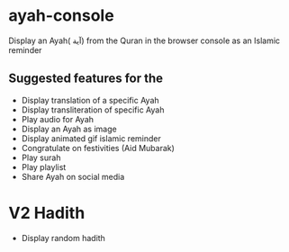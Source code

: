 # ayah-console
Display an Ayah( آية) from the Quran in the browser console as an Islamic reminder

## Suggested features for the
- Display translation of a specific Ayah
- Display transliteration of specific Ayah
- Play audio for Ayah
- Display an Ayah as image
- Display animated gif islamic reminder
- Congratulate on festivities (Aid Mubarak)
- Play surah
- Play playlist
- Share Ayah on social media
# V2 Hadith
- Display random hadith
